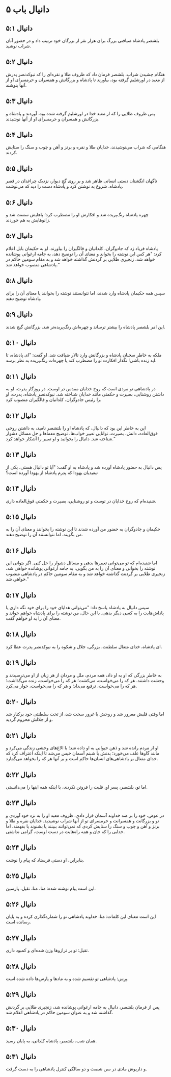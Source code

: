 # دانیال باب ۵

## دانیال ۵:۱
بلشصر پادشاه ضیافتی بزرگ برای هزار نفر از بزرگان خود ترتیب داد و در حضور آنان شراب نوشید.

## دانیال ۵:۲
هنگام چشیدن شراب، بلشصر فرمان داد که ظروف طلا و نقره‌ای را که نبوکدنصر پدرش از معبد در اورشلیم گرفته بود، بیاورند تا پادشاه و بزرگانش و همسران و حرمسرای او از آنها بنوشند.

## دانیال ۵:۳
پس ظروف طلایی را که از معبد خدا در اورشلیم گرفته شده بود، آوردند و پادشاه و بزرگانش و همسران و حرمسرای او از آنها نوشیدند.

## دانیال ۵:۴
هنگامی که شراب می‌نوشیدند، خدایان طلا و نقره و برنز و آهن و چوب و سنگ را ستایش کردند.

## دانیال ۵:۵
ناگهان انگشتان دستی انسانی ظاهر شد و بر روی گچ دیوار، نزدیک چراغدان در قصر پادشاه، شروع به نوشتن کرد و پادشاه دست را دید که می‌نوشت.

## دانیال ۵:۶
چهره پادشاه رنگ‌پریده شد و افکارش او را مضطرب کرد؛ پاهایش سست شد و زانوهایش به هم خوردند.

## دانیال ۵:۷
پادشاه فریاد زد که جادوگران، کلدانیان و فالگیران را بیاورند. او به حکیمان بابل اعلام کرد: "هر کس این نوشته را بخواند و معنای آن را توضیح دهد، به جامه ارغوانی پوشانده خواهد شد، زنجیری طلایی بر گردنش گذاشته خواهد شد و به مقام سومین حاکم در پادشاهی منصوب خواهد شد."

## دانیال ۵:۸
سپس همه حکیمان پادشاه وارد شدند، اما نتوانستند نوشته را بخوانند یا معنای آن را برای پادشاه توضیح دهند.

## دانیال ۵:۹
این امر بلشصر پادشاه را بیشتر ترساند و چهره‌اش رنگ‌پریده‌تر شد. بزرگانش گیج شدند.

## دانیال ۵:۱۰
ملکه به خاطر سخنان پادشاه و بزرگانش وارد تالار ضیافت شد. او گفت: "ای پادشاه، تا ابد زنده باشی! نگذار افکارت تو را مضطرب کند یا چهره‌ات رنگ‌پریده به نظر برسد.

## دانیال ۵:۱۱
در پادشاهی تو مردی است که روح خدایان مقدس در اوست. در روزگار پدرت، او به داشتن روشنایی، بصیرت و حکمتی مانند خدایان شناخته شد. نبوکدنصر پادشاه، پدرت، او را رئیس جادوگران، کلدانیان و فالگیران منصوب کرد.

## دانیال ۵:۱۲
این به خاطر این بود که دانیال، که پادشاه او را بلتشصر نامید، به داشتن روحی فوق‌العاده، دانش، بصیرت، توانایی تعبیر خواب‌ها، توضیح معماها و حل مسائل دشوار شناخته شد. دانیال را بخوانید و او تعبیر را آشکار خواهد کرد."

## دانیال ۵:۱۳
پس دانیال به حضور پادشاه آورده شد و پادشاه به او گفت: "آیا تو دانیال هستی، یکی از تبعیدیان یهودا که پدرم پادشاه از یهودا آورده است؟

## دانیال ۵:۱۴
شنیده‌ام که روح خدایان در توست و تو روشنایی، بصیرت و حکمتی فوق‌العاده داری.

## دانیال ۵:۱۵
حکیمان و جادوگران به حضور من آورده شدند تا این نوشته را بخوانند و معنای آن را به من بگویند، اما نتوانستند آن را توضیح دهند.

## دانیال ۵:۱۶
اما شنیده‌ام که تو می‌توانی تعبیرها بدهی و مسائل دشوار را حل کنی. اگر بتوانی این نوشته را بخوانی و معنای آن را به من بگویی، به جامه ارغوانی پوشانده خواهی شد، زنجیری طلایی بر گردنت گذاشته خواهد شد و به مقام سومین حاکم در پادشاهی منصوب خواهی شد."

## دانیال ۵:۱۷
سپس دانیال به پادشاه پاسخ داد: "می‌توانی هدایای خود را برای خود نگه داری یا پاداش‌هایت را به کسی دیگر بدهی. با این حال، من نوشته را برای پادشاه خواهم خواند و معنای آن را به او خواهم گفت.

## دانیال ۵:۱۸
ای پادشاه، خدای متعال سلطنت، بزرگی، جلال و شکوه را به نبوکدنصر پدرت عطا کرد.

## دانیال ۵:۱۹
به خاطر بزرگی که او به او داد، همه مردم، ملل و مردان از هر زبان از او می‌ترسیدند و وحشت داشتند. هر که را می‌خواست، می‌کشت؛ هر که را می‌خواست، زنده می‌گذاشت؛ هر که را می‌خواست، ترفیع می‌داد؛ و هر که را می‌خواست، خوار می‌کرد.

## دانیال ۵:۲۰
اما وقتی قلبش مغرور شد و روحش با غرور سخت شد، از تخت سلطنتی خود برکنار شد و از جلالش محروم گردید.

## دانیال ۵:۲۱
او از مردم رانده شد و ذهن حیوانی به او داده شد؛ با الاغ‌های وحشی زندگی می‌کرد و مانند گاوها علف می‌خورد؛ بدنش با شبنم آسمان خیس می‌شد تا اینکه اعتراف کرد که خدای متعال بر پادشاهی‌های انسان‌ها حاکم است و بر آنها هر که را بخواهد می‌گمارد.

## دانیال ۵:۲۲
اما تو، بلشصر، پسر او، قلبت را فروتن نکردی، با اینکه همه اینها را می‌دانستی.

## دانیال ۵:۲۳
در عوض، خود را بر ضد خداوند آسمان قرار دادی. ظروف معبد او را به نزد خود آوردی و تو و بزرگانت و همسرانت و حرمسرای تو از آنها شراب نوشیدید. خدایان نقره و طلا و برنز و آهن و چوب و سنگ را ستایش کردی که نمی‌توانند ببینند یا بشنوند یا بفهمند. اما خدایی را که جان و همه راه‌هایت در دست اوست، گرامی نداشتی.

## دانیال ۵:۲۴
بنابراین، او دستی فرستاد که پیام را نوشت.

## دانیال ۵:۲۵
این است پیام نوشته شده: منا، منا، تقیل، پارسین.

## دانیال ۵:۲۶
این است معنای این کلمات: منا: خداوند پادشاهی تو را شماره‌گذاری کرده و به پایان رسانده است.

## دانیال ۵:۲۷
تقیل: تو بر ترازوها وزن شده‌ای و کمبود داری.

## دانیال ۵:۲۸
پرِس: پادشاهی تو تقسیم شده و به مادها و پارس‌ها داده شده است.

## دانیال ۵:۲۹
پس از فرمان بلشصر، دانیال به جامه ارغوانی پوشانده شد، زنجیری طلایی بر گردنش گذاشته شد و به عنوان سومین حاکم در پادشاهی اعلام شد.

## دانیال ۵:۳۰
همان شب، بلشصر، پادشاه کلدانی، به پایان رسید.

## دانیال ۵:۳۱
و داریوش مادی در سن شصت و دو سالگی کنترل پادشاهی را به دست گرفت.

